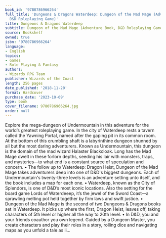 ```yaml
---
book_id: '9780786966264'
full_title: 'Dungeons & Dragons Waterdeep: Dungeon of the Mad Mage (Adventure Book,
  D&D Roleplaying Game)'
title: Dungeons & Dragons Waterdeep
subtitle: Dungeon of the Mad Mage (Adventure Book, D&D Roleplaying Game)
source: Bookshelf
owned: true
isbn: '9780786966264'
language:
- English
topics:
- Games
- Role Playing & Fantasy
authors:
- Wizards RPG Team
publisher: Wizards of the Coast
length: 256 pages
date_published: '2018-11-20'
format: Hardcover
purchase_date: '2023-10-09'
type: book
cover_filename: 9780786966264.jpg
order: null
---
```

Explore the mega-dungeon of Undermountain in this adventure for the world’s greatest roleplaying game.
In the city of Waterdeep rests a tavern called the Yawning Portal, named after the gaping pit in its common room. At the bottom of this crumbling shaft is a labyrinthine dungeon shunned by all but the most daring adventurers. Known as Undermountain, this dungeon is the domain of the mad wizard Halaster Blackcloak. Long has the Mad Mage dwelt in these forlorn depths, seeding his lair with monsters, traps, and mysteries—to what end is a constant source of speculation and concern.
• The follow up to Waterdeep: Dragon Heist, Dungeon of the Mad Mage takes adventurers deep into one of D&D's biggest dungeons. Each of Undermountain's twenty-three levels is an adventure setting unto itself, and the book includes a map for each one.
• Waterdeep, known as the City of Splendors, is one of D&D’s most iconic locations. Also the setting for the board game Lords of Waterdeeep, it’s the jewel of the Sword Coast—a sprawling melting pot held together by firm laws and swift justice.
• Dungeon of the Mad Mage is the second of two Dungeons & Dragons books set in Waterdeep. It picks up where the first, Dragon Heist, leaves off, taking characters of 5th level or higher all the way to 20th level.
• In D&D, you and your friends coauthor you own legend. Guided by a Dungeon Master, you create characters and play their roles in a story, rolling dice and navigating maps as you unfold a tale as li...

